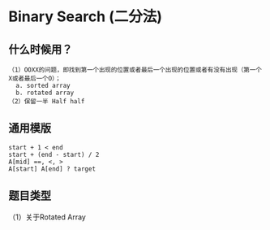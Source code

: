 # Binary Search (二分法)
## 什么时候用？
```
（1）OOXX的问题，即找到第一个出现的位置或者最后一个出现的位置或者有没有出现（第一个X或者最后一个O）；
  a. sorted array
  b. rotated array
（2）保留一半 Half half
```

## 通用模版
```
start + 1 < end
start + (end - start) / 2
A[mid] ==, <, >
A[start] A[end] ? target
```


## 题目类型
（1）关于Rotated Array
